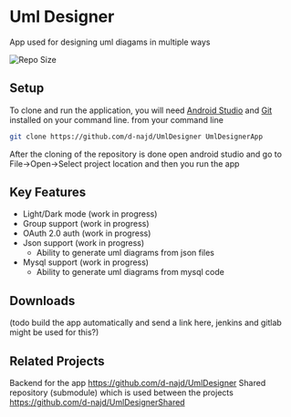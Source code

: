 # Uml Designer

App used for designing uml diagams in multiple ways 

![Repo Size](https://img.shields.io/github/repo-size/d-najd/UmlDesigner)

## Setup

To clone and run the application, you will need [Android Studio](https://developer.android.com/studio) and [Git](https://git-scm.com/downloads) installed on your command line.
from your command line
``` sh
git clone https://github.com/d-najd/UmlDesigner UmlDesignerApp
```
After the cloning of the repository is done open android studio and go to File->Open->Select project location and then you run the app

## Key Features
 - Light/Dark mode (work in progress)
 - Group support (work in progress)
 - OAuth 2.0 auth (work in progress)
 - Json support (work in progress)
   - Ability to generate uml diagrams from json files
 - Mysql support (work in progress)
   - Ability to generate uml diagrams from mysql code

## Downloads
 (todo build the app automatically and send a link here, jenkins and gitlab might be used for this?)

## Related Projects
 Backend for the app https://github.com/d-najd/UmlDesigner
 Shared repository (submodule) which is used between the projects https://github.com/d-najd/UmlDesignerShared
